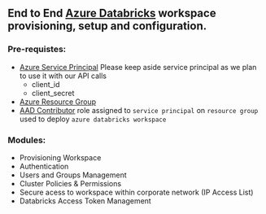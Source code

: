 
## End to End [Azure Databricks](https://docs.microsoft.com/en-us/azure/databricks/workspace/) workspace provisioning, setup and configuration.

### Pre-requistes:
- [Azure Service Principal](https://docs.microsoft.com/en-us/azure/active-directory/develop/app-objects-and-service-principals)
    Please keep aside service principal as we plan to use it with our API calls
    - client_id
    - client_secret
- [Azure Resource Group](https://docs.microsoft.com/en-us/azure/azure-resource-manager/management/manage-resource-groups-portal#what-is-a-resource-group)
- [AAD Contributor](https://docs.microsoft.com/en-us/azure/role-based-access-control/built-in-roles#contributor) role assigned to `service principal` on `resource group` used to deploy `azure databricks workspace`

### Modules:
- Provisioning Workspace
- Authentication
- Users and Groups Management
- Cluster Policies & Permissions
- Secure acess to workspace within corporate network (IP Access List)
- Databricks Access Token Management
